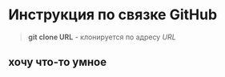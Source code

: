 # Инструкция по связке GitHub
> **git clone URL** - клонируется по адресу *URL*

## хочу что-то умное